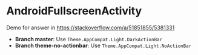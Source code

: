 # AndroidFullscreenActivity

Demo for answer in
https://stackoverflow.com/a/51851855/5381331

- **Branch master**: Use `Theme.AppCompat.Light.DarkActionBar`
- **Branch theme-no-actionbar**: Use `Theme.AppCompat.Light.NoActionBar`
